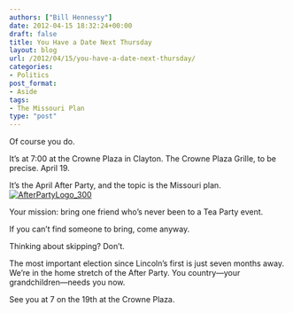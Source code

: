 ```yaml
---
authors: ["Bill Hennessy"]
date: 2012-04-15 18:32:24+00:00
draft: false
title: You Have a Date Next Thursday
layout: blog
url: /2012/04/15/you-have-a-date-next-thursday/
categories:
- Politics
post_format:
- Aside
tags:
- The Missouri Plan
type: "post"
---
```


Of course you do.

 

It’s at 7:00 at the Crowne Plaza in Clayton. The Crowne Plaza Grille, to be precise. April 19.

 

It’s the April After Party, and the topic is the Missouri plan.[![AfterPartyLogo_300](https://ludicrite.files.wordpress.com/2012/04/afterpartylogo_300_thumb.png)
](https://ludicrite.files.wordpress.com/2012/04/afterpartylogo_300.png)

 

Your mission: bring one friend who’s never been to a Tea Party event. 

 

If you can’t find someone to bring, come anyway. 

 

Thinking about skipping? Don’t. 

 

The most important election since Lincoln’s first is just seven months away. We’re in the home stretch of the After Party. You country—your grandchildren—needs you now. 

 

See you at 7 on the 19th at the Crowne Plaza.
